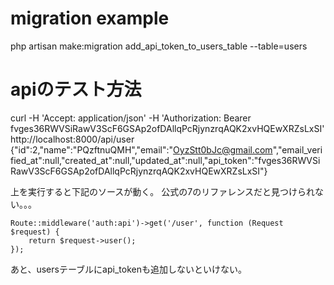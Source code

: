 # migration example
php artisan make:migration add_api_token_to_users_table --table=users

# apiのテスト方法
curl -H 'Accept: application/json' -H 'Authorization: Bearer fvges36RWVSiRawV3ScF6GSAp2ofDAllqPcRjynzrqAQK2xvHQEwXRZsLxSI' http://localhost:8000/api/user
{"id":2,"name":"PQzftnuQMH","email":"OyzStt0bJc@gmail.com","email_verified_at":null,"created_at":null,"updated_at":null,"api_token":"fvges36RWVSiRawV3ScF6GSAp2ofDAllqPcRjynzrqAQK2xvHQEwXRZsLxSI"}

上を実行すると下記のソースが動く。
公式の7のリファレンスだと見つけられない。。。
```
Route::middleware('auth:api')->get('/user', function (Request $request) {
    return $request->user();
});
```
あと、usersテーブルにapi_tokenも追加しないといけない。